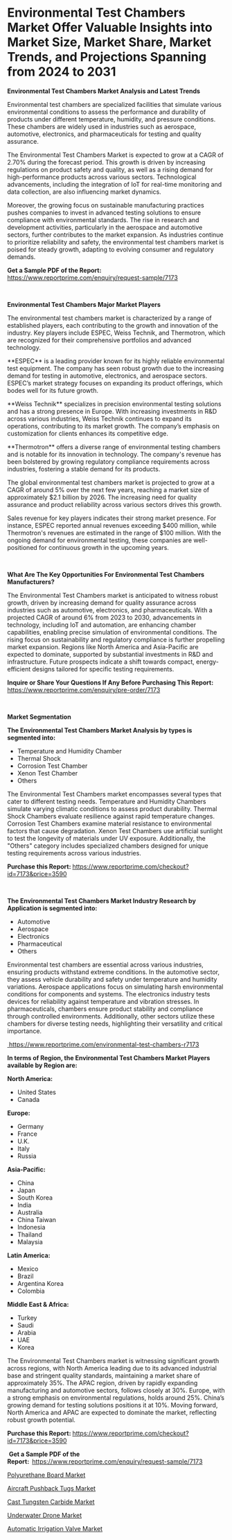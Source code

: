 <p><h1>Environmental Test Chambers Market Offer Valuable Insights into Market Size, Market Share, Market Trends, and Projections Spanning from 2024 to 2031</h1></p><p><strong>Environmental Test Chambers Market Analysis and Latest Trends</strong></p>
<p><p>Environmental test chambers are specialized facilities that simulate various environmental conditions to assess the performance and durability of products under different temperature, humidity, and pressure conditions. These chambers are widely used in industries such as aerospace, automotive, electronics, and pharmaceuticals for testing and quality assurance.</p><p>The Environmental Test Chambers Market is expected to grow at a CAGR of 2.70% during the forecast period. This growth is driven by increasing regulations on product safety and quality, as well as a rising demand for high-performance products across various sectors. Technological advancements, including the integration of IoT for real-time monitoring and data collection, are also influencing market dynamics. </p><p>Moreover, the growing focus on sustainable manufacturing practices pushes companies to invest in advanced testing solutions to ensure compliance with environmental standards. The rise in research and development activities, particularly in the aerospace and automotive sectors, further contributes to the market expansion. As industries continue to prioritize reliability and safety, the environmental test chambers market is poised for steady growth, adapting to evolving consumer and regulatory demands.</p></p>
<p><strong>Get a Sample PDF of the Report:&nbsp;</strong> <a href="https://www.reportprime.com/enquiry/request-sample/7173">https://www.reportprime.com/enquiry/request-sample/7173</a></p>
<p>&nbsp;</p>
<p><strong>Environmental Test Chambers Major Market Players</strong></p>
<p><p>The environmental test chambers market is characterized by a range of established players, each contributing to the growth and innovation of the industry. Key players include ESPEC, Weiss Technik, and Thermotron, which are recognized for their comprehensive portfolios and advanced technology.</p><p>**ESPEC** is a leading provider known for its highly reliable environmental test equipment. The company has seen robust growth due to the increasing demand for testing in automotive, electronics, and aerospace sectors. ESPEC’s market strategy focuses on expanding its product offerings, which bodes well for its future growth.</p><p>**Weiss Technik** specializes in precision environmental testing solutions and has a strong presence in Europe. With increasing investments in R&D across various industries, Weiss Technik continues to expand its operations, contributing to its market growth. The company’s emphasis on customization for clients enhances its competitive edge.</p><p>**Thermotron** offers a diverse range of environmental testing chambers and is notable for its innovation in technology. The company's revenue has been bolstered by growing regulatory compliance requirements across industries, fostering a stable demand for its products.</p><p>The global environmental test chambers market is projected to grow at a CAGR of around 5% over the next few years, reaching a market size of approximately $2.1 billion by 2026. The increasing need for quality assurance and product reliability across various sectors drives this growth.</p><p>Sales revenue for key players indicates their strong market presence. For instance, ESPEC reported annual revenues exceeding $400 million, while Thermotron's revenues are estimated in the range of $100 million. With the ongoing demand for environmental testing, these companies are well-positioned for continuous growth in the upcoming years.</p></p>
<p>&nbsp;</p>
<p><strong>What Are The Key Opportunities For Environmental Test Chambers Manufacturers?</strong></p>
<p><p>The Environmental Test Chambers market is anticipated to witness robust growth, driven by increasing demand for quality assurance across industries such as automotive, electronics, and pharmaceuticals. With a projected CAGR of around 6% from 2023 to 2030, advancements in technology, including IoT and automation, are enhancing chamber capabilities, enabling precise simulation of environmental conditions. The rising focus on sustainability and regulatory compliance is further propelling market expansion. Regions like North America and Asia-Pacific are expected to dominate, supported by substantial investments in R&D and infrastructure. Future prospects indicate a shift towards compact, energy-efficient designs tailored for specific testing requirements.</p></p>
<p><strong>Inquire or Share Your Questions If Any Before Purchasing This Report:</strong> <a href="https://www.reportprime.com/enquiry/pre-order/7173">https://www.reportprime.com/enquiry/pre-order/7173</a></p>
<p>&nbsp;</p>
<p><strong>Market Segmentation</strong></p>
<p><strong>The Environmental Test Chambers Market Analysis by types is segmented into:</strong></p>
<p><ul><li>Temperature and Humidity Chamber</li><li>Thermal Shock</li><li>Corrosion Test Chamber</li><li>Xenon Test Chamber</li><li>Others</li></ul></p>
<p><p>The Environmental Test Chambers market encompasses several types that cater to different testing needs. Temperature and Humidity Chambers simulate varying climatic conditions to assess product durability. Thermal Shock Chambers evaluate resilience against rapid temperature changes. Corrosion Test Chambers examine material resistance to environmental factors that cause degradation. Xenon Test Chambers use artificial sunlight to test the longevity of materials under UV exposure. Additionally, the "Others" category includes specialized chambers designed for unique testing requirements across various industries.</p></p>
<p><strong>Purchase this Report:&nbsp;</strong><a href="https://www.reportprime.com/checkout?id=7173&price=3590">https://www.reportprime.com/checkout?id=7173&price=3590</a></p>
<p>&nbsp;</p>
<p><strong>The Environmental Test Chambers Market Industry Research by Application is segmented into:</strong></p>
<p><ul><li>Automotive</li><li>Aerospace</li><li>Electronics</li><li>Pharmaceutical</li><li>Others</li></ul></p>
<p><p>Environmental test chambers are essential across various industries, ensuring products withstand extreme conditions. In the automotive sector, they assess vehicle durability and safety under temperature and humidity variations. Aerospace applications focus on simulating harsh environmental conditions for components and systems. The electronics industry tests devices for reliability against temperature and vibration stresses. In pharmaceuticals, chambers ensure product stability and compliance through controlled environments. Additionally, other sectors utilize these chambers for diverse testing needs, highlighting their versatility and critical importance.</p></p>
<p><a href="https://www.reportprime.com/environmental-test-chambers-r7173">&nbsp;https://www.reportprime.com/environmental-test-chambers-r7173</a></p>
<p><strong>In terms of Region, the Environmental Test Chambers Market Players available by Region are:</strong></p>
<p>
    <p> <strong> North America: </strong>
        <ul>
            <li>United States</li>
            <li>Canada</li>
        </ul>
        </p> 
    <p> <strong> Europe: </strong>
        <ul>
            <li>Germany</li>
            <li>France</li>
            <li>U.K.</li>
            <li>Italy</li>
            <li>Russia</li>
        </ul>
        </p> 
    <p> <strong> Asia-Pacific: </strong>
        <ul>
            <li>China</li>
            <li>Japan</li>
            <li>South Korea</li>
            <li>India</li>
            <li>Australia</li>
            <li>China Taiwan</li>
            <li>Indonesia</li>
            <li>Thailand</li>
            <li>Malaysia</li>
        </ul>
        </p> 
    <p> <strong> Latin America: </strong>
        <ul>
            <li>Mexico</li>
            <li>Brazil</li>
            <li>Argentina Korea</li>
            <li>Colombia</li>
        </ul>
        </p> 
    <p> <strong> Middle East & Africa: </strong>
        <ul>
            <li>Turkey</li>
            <li>Saudi</li>
            <li>Arabia</li>
            <li>UAE</li>
            <li>Korea</li>
        </ul>
    </p>
    </p>
<p><p>The Environmental Test Chambers market is witnessing significant growth across regions, with North America leading due to its advanced industrial base and stringent quality standards, maintaining a market share of approximately 35%. The APAC region, driven by rapidly expanding manufacturing and automotive sectors, follows closely at 30%. Europe, with a strong emphasis on environmental regulations, holds around 25%. China’s growing demand for testing solutions positions it at 10%. Moving forward, North America and APAC are expected to dominate the market, reflecting robust growth potential.</p></p>
<p><strong>Purchase this Report: </strong><a href="https://www.reportprime.com/checkout?id=7173&price=3590">https://www.reportprime.com/checkout?id=7173&price=3590</a></p>
<p>&nbsp;<strong>Get a Sample PDF of the Report:&nbsp;&nbsp;</strong><a href="https://www.reportprime.com/enquiry/request-sample/7173">https://www.reportprime.com/enquiry/request-sample/7173</a></p>
<p><strong></strong></p>
<p><p><a href="https://www.linkedin.com/pulse/polyurethane-board-market-industry-landscape-growth-b7hre?trackingId=04hZULhsTFS0n9zx0DP8rg%3D%3D">Polyurethane Board Market</a></p><p><a href="https://issuu.com/reportprime-2/docs/aircraft-pushback-tugs-market-size-_ea0315a72d7b7e">Aircraft Pushback Tugs Market</a></p><p><a href="https://medium.com/@janetvalentinh15/what-innovations-and-market-trends-are-shaping-the-cast-tungsten-carbide-market-c75d1c0956d0">Cast Tungsten Carbide Market</a></p><p><a href="https://github.com/GraceTurner587/Market-Research-Report-List-1/blob/main/underwater-drone-market.md">Underwater Drone Market</a></p><p><a href="https://medium.com/@kimvicki3211/global-automatic-irrigation-valve-market-exploring-market-share-market-trends-and-future-growth-ab50fab46350">Automatic Irrigation Valve Market</a></p></p>